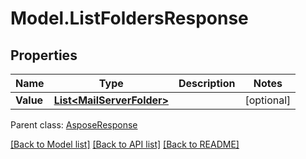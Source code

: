 # Model.ListFoldersResponse

## Properties
Name | Type | Description | Notes
------------ | ------------- | ------------- | -------------
**Value** | [**List&lt;MailServerFolder&gt;**](MailServerFolder.md) |  | [optional] 

 Parent class: [AsposeResponse](AsposeResponse.md)

[[Back to Model list]](README.md#documentation-for-models) [[Back to API list]](README.md#documentation-for-api-endpoints) [[Back to README]](README.md)


